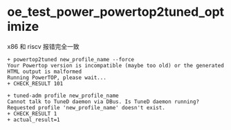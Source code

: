 # oe_test_power_powertop2tuned_optimize

x86 和 riscv 报错完全一致

```
+ powertop2tuned new_profile_name --force
Your Powertop version is incompatible (maybe too old) or the generated HTML output is malformed
Running PowerTOP, please wait...
+ CHECK_RESULT 101

+ tuned-adm profile new_profile_name
Cannot talk to TuneD daemon via DBus. Is TuneD daemon running?
Requested profile 'new_profile_name' doesn't exist.
+ CHECK_RESULT 1
+ actual_result=1
```

